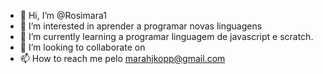 - 👋 Hi, I’m @Rosimara1
- 👀 I’m interested in aprender a programar novas linguagens
- 🌱 I’m currently learning  a programar  linguagem de javascript e scratch.
- 💞️ I’m looking to collaborate on  
- 📫 How to reach me  pelo  marahjkopp@gmail.com

<!---
Rosimara1/Rosimara1 is a ✨ special ✨ repository because its `README.md` (this file) appears on your GitHub profile.
You can click the Preview link to take a look at your changes.
--->
